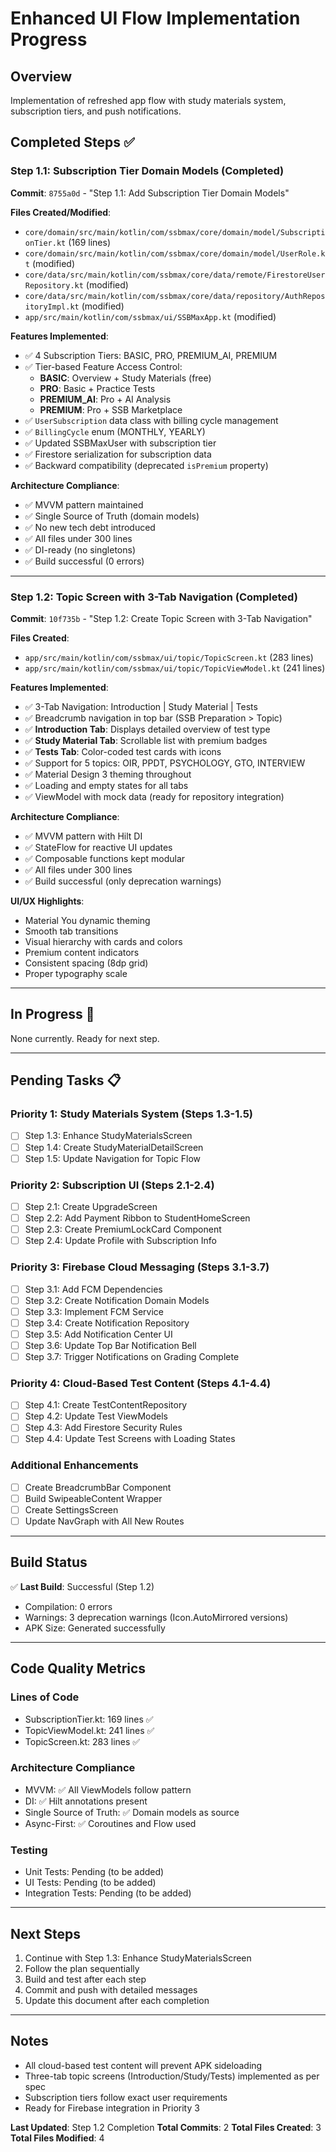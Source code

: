 # Enhanced UI Flow Implementation Progress

## Overview
Implementation of refreshed app flow with study materials system, subscription tiers, and push notifications.

## Completed Steps ✅

### Step 1.1: Subscription Tier Domain Models (Completed)
**Commit**: `8755a0d` - "Step 1.1: Add Subscription Tier Domain Models"

**Files Created/Modified**:
- `core/domain/src/main/kotlin/com/ssbmax/core/domain/model/SubscriptionTier.kt` (169 lines)
- `core/domain/src/main/kotlin/com/ssbmax/core/domain/model/UserRole.kt` (modified)
- `core/data/src/main/kotlin/com/ssbmax/core/data/remote/FirestoreUserRepository.kt` (modified)
- `core/data/src/main/kotlin/com/ssbmax/core/data/repository/AuthRepositoryImpl.kt` (modified)
- `app/src/main/kotlin/com/ssbmax/ui/SSBMaxApp.kt` (modified)

**Features Implemented**:
- ✅ 4 Subscription Tiers: BASIC, PRO, PREMIUM_AI, PREMIUM
- ✅ Tier-based Feature Access Control:
  - **BASIC**: Overview + Study Materials (free)
  - **PRO**: Basic + Practice Tests
  - **PREMIUM_AI**: Pro + AI Analysis
  - **PREMIUM**: Pro + SSB Marketplace
- ✅ `UserSubscription` data class with billing cycle management
- ✅ `BillingCycle` enum (MONTHLY, YEARLY)
- ✅ Updated SSBMaxUser with subscription tier
- ✅ Firestore serialization for subscription data
- ✅ Backward compatibility (deprecated `isPremium` property)

**Architecture Compliance**:
- ✅ MVVM pattern maintained
- ✅ Single Source of Truth (domain models)
- ✅ No new tech debt introduced
- ✅ All files under 300 lines
- ✅ DI-ready (no singletons)
- ✅ Build successful (0 errors)

---

### Step 1.2: Topic Screen with 3-Tab Navigation (Completed)
**Commit**: `10f735b` - "Step 1.2: Create Topic Screen with 3-Tab Navigation"

**Files Created**:
- `app/src/main/kotlin/com/ssbmax/ui/topic/TopicScreen.kt` (283 lines)
- `app/src/main/kotlin/com/ssbmax/ui/topic/TopicViewModel.kt` (241 lines)

**Features Implemented**:
- ✅ 3-Tab Navigation: Introduction | Study Material | Tests
- ✅ Breadcrumb navigation in top bar (SSB Preparation > Topic)
- ✅ **Introduction Tab**: Displays detailed overview of test type
- ✅ **Study Material Tab**: Scrollable list with premium badges
- ✅ **Tests Tab**: Color-coded test cards with icons
- ✅ Support for 5 topics: OIR, PPDT, PSYCHOLOGY, GTO, INTERVIEW
- ✅ Material Design 3 theming throughout
- ✅ Loading and empty states for all tabs
- ✅ ViewModel with mock data (ready for repository integration)

**Architecture Compliance**:
- ✅ MVVM pattern with Hilt DI
- ✅ StateFlow for reactive UI updates
- ✅ Composable functions kept modular
- ✅ All files under 300 lines
- ✅ Build successful (only deprecation warnings)

**UI/UX Highlights**:
- Material You dynamic theming
- Smooth tab transitions
- Visual hierarchy with cards and colors
- Premium content indicators
- Consistent spacing (8dp grid)
- Proper typography scale

---

## In Progress 🚧

None currently. Ready for next step.

---

## Pending Tasks 📋

### Priority 1: Study Materials System (Steps 1.3-1.5)
- [ ] Step 1.3: Enhance StudyMaterialsScreen
- [ ] Step 1.4: Create StudyMaterialDetailScreen
- [ ] Step 1.5: Update Navigation for Topic Flow

### Priority 2: Subscription UI (Steps 2.1-2.4)
- [ ] Step 2.1: Create UpgradeScreen
- [ ] Step 2.2: Add Payment Ribbon to StudentHomeScreen
- [ ] Step 2.3: Create PremiumLockCard Component
- [ ] Step 2.4: Update Profile with Subscription Info

### Priority 3: Firebase Cloud Messaging (Steps 3.1-3.7)
- [ ] Step 3.1: Add FCM Dependencies
- [ ] Step 3.2: Create Notification Domain Models
- [ ] Step 3.3: Implement FCM Service
- [ ] Step 3.4: Create Notification Repository
- [ ] Step 3.5: Add Notification Center UI
- [ ] Step 3.6: Update Top Bar Notification Bell
- [ ] Step 3.7: Trigger Notifications on Grading Complete

### Priority 4: Cloud-Based Test Content (Steps 4.1-4.4)
- [ ] Step 4.1: Create TestContentRepository
- [ ] Step 4.2: Update Test ViewModels
- [ ] Step 4.3: Add Firestore Security Rules
- [ ] Step 4.4: Update Test Screens with Loading States

### Additional Enhancements
- [ ] Create BreadcrumbBar Component
- [ ] Build SwipeableContent Wrapper
- [ ] Create SettingsScreen
- [ ] Update NavGraph with All New Routes

---

## Build Status
✅ **Last Build**: Successful (Step 1.2)
- Compilation: 0 errors
- Warnings: 3 deprecation warnings (Icon.AutoMirrored versions)
- APK Size: Generated successfully

---

## Code Quality Metrics

### Lines of Code
- SubscriptionTier.kt: 169 lines ✅
- TopicViewModel.kt: 241 lines ✅
- TopicScreen.kt: 283 lines ✅

### Architecture Compliance
- MVVM: ✅ All ViewModels follow pattern
- DI: ✅ Hilt annotations present
- Single Source of Truth: ✅ Domain models as source
- Async-First: ✅ Coroutines and Flow used

### Testing
- Unit Tests: Pending (to be added)
- UI Tests: Pending (to be added)
- Integration Tests: Pending (to be added)

---

## Next Steps
1. Continue with Step 1.3: Enhance StudyMaterialsScreen
2. Follow the plan sequentially
3. Build and test after each step
4. Commit and push with detailed messages
5. Update this document after each completion

---

## Notes
- All cloud-based test content will prevent APK sideloading
- Three-tab topic screens (Introduction/Study/Tests) implemented as per spec
- Subscription tiers follow exact user requirements
- Ready for Firebase integration in Priority 3

**Last Updated**: Step 1.2 Completion
**Total Commits**: 2
**Total Files Created**: 3
**Total Files Modified**: 4

